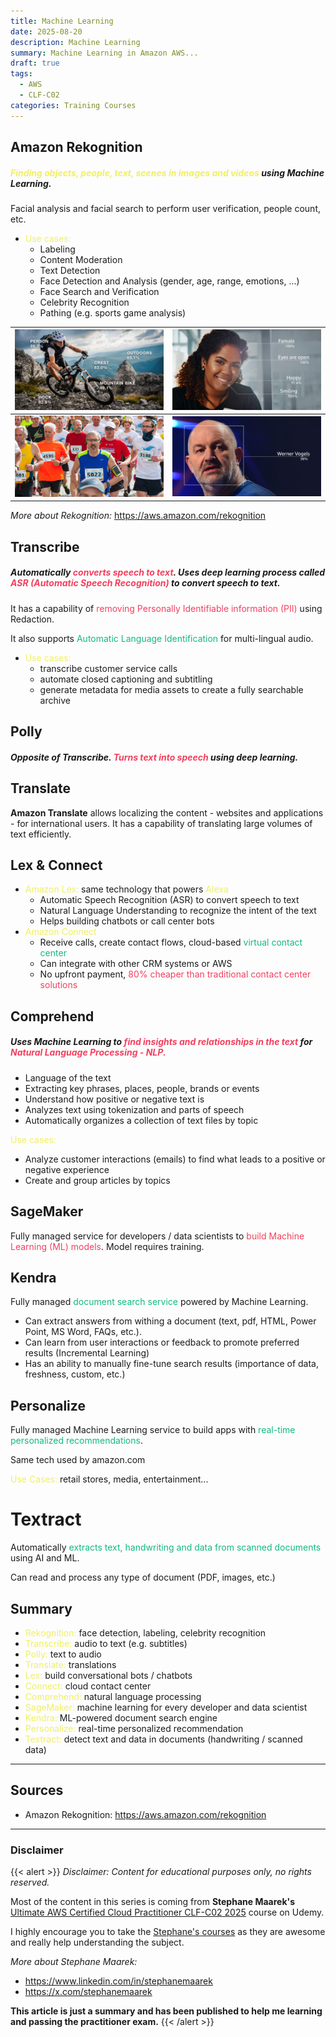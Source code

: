 ```yaml
---
title: Machine Learning
date: 2025-08-20
description: Machine Learning
summary: Machine Learning in Amazon AWS...
draft: true
tags:
  - AWS
  - CLF-C02
categories: Training Courses
---
```

## Amazon Rekognition

##### <font color=#f1ef63>Finding objects, people, text, scenes in images and videos</font> using Machine Learning.

Facial analysis and facial search to perform user verification, people count, etc.

- <font color=#f1ef63>Use cases:</font>
	- Labeling
	- Content Moderation
	- Text Detection
	- Face Detection and Analysis (gender, age, range, emotions, ...)
	- Face Search and Verification
	- Celebrity Recognition
	- Pathing (e.g. sports game analysis)

| ![](./assets/AWS_Rekognition1.png) | ![](./assets/AWS_Rekognition2.jpeg) |
| ---------------------------------- | ----------------------------------- |
| ![](./assets/AWS_Rekognition3.png) | ![](./assets/AWS_Rekognition4.jpeg) |
_More about Rekognition:_ https://aws.amazon.com/rekognition
## Transcribe

##### Automatically <font color=#f43f5e>converts speech to text</font>. Uses deep learning process called <font color=#f43f5e>ASR (Automatic Speech Recognition)</font> to convert speech to text.

It has a capability of <font color=#f43f5e>removing Personally Identifiable information (PII)</font> using Redaction.

It also supports <font color=#10b981>Automatic Language Identification</font> for multi-lingual audio.

- <font color=#f1ef63>Use cases:</font>
	- transcribe customer service calls
	- automate closed captioning and subtitling
	- generate metadata for media assets to create a fully searchable archive
## Polly

##### Opposite of Transcribe. <font color=#f43f5e>Turns text into speech</font> using deep learning.
## Translate

**Amazon Translate** allows localizing the content - websites and applications - for international users. It has a capability of translating large volumes of text efficiently.
## Lex & Connect

- <font color=#f1ef63>Amazon Lex:</font> same technology that powers <font color=#f1ef63>Alexa</font>
	- Automatic Speech Recognition (ASR) to convert speech to text
	- Natural Language Understanding to recognize the intent of the text
	- Helps building chatbots or call center bots
- <font color=#f1ef63>Amazon Connect</font>
	- Receive calls, create contact flows, cloud-based <font color=#10b981>virtual contact center</font>
	- Can integrate with other CRM systems or AWS
	- No upfront payment, <font color=#f43f5e>80% cheaper than traditional contact center solutions</font>
## Comprehend

##### Uses Machine Learning to <font color=#f43f5e>find insights and relationships in the text</font> for <font color=#f43f5e>Natural Language Processing - NLP.</font>

- Language of the text
- Extracting key phrases, places, people, brands or events
- Understand how positive or negative text is
- Analyzes text using tokenization and parts of speech
- Automatically organizes a collection of text files by topic

<font color=#f1ef63>Use cases:</font>

- Analyze customer interactions (emails) to find what leads to a positive or negative experience
- Create and group articles by topics
## SageMaker

Fully managed service for developers / data scientists to <font color=#f43f5e>build Machine Learning (ML) models</font>. Model requires training.
## Kendra

Fully managed <font color=#10b981>document search service</font> powered by Machine Learning.

- Can extract answers from withing a document (text, pdf, HTML, Power Point, MS Word, FAQs, etc.).
- Can learn from user interactions or feedback to promote preferred results (Incremental Learning)
- Has an ability to manually fine-tune search results (importance of data, freshness, custom, etc.)
## Personalize

Fully managed Machine Learning service to build apps with <font color=#10b981>real-time personalized recommendations</font>.

Same tech used by amazon.com

<font color=#f1ef63>Use Cases:</font> retail stores, media, entertainment...
# Textract

Automatically <font color=#10b981>extracts text, handwriting and data from scanned documents</font> using AI and ML.

Can read and process any type of document (PDF, images, etc.)
## Summary

- <font color=#f1ef63>Rekognition:</font> face detection, labeling, celebrity recognition
- <font color=#f1ef63>Transcribe:</font> audio to text (e.g. subtitles)
- <font color=#f1ef63>Polly:</font> text to audio
- <font color=#f1ef63>Translate:</font> translations
- <font color=#f1ef63>Lex:</font> build conversational bots / chatbots
- <font color=#f1ef63>Connect:</font> cloud contact center
- <font color=#f1ef63>Comprehend:</font> natural language processing
- <font color=#f1ef63>SageMaker:</font> machine learning for every developer and data scientist
- <font color=#f1ef63>Kendra:</font> ML-powered document search engine
- <font color=#f1ef63>Personalize:</font> real-time personalized recommendation
- <font color=#f1ef63>Textract:</font> detect text and data in documents (handwriting / scanned data)

---
## Sources

- Amazon Rekognition: https://aws.amazon.com/rekognition

---
### Disclaimer

{{< alert >}}
_Disclaimer: Content for educational purposes only, no rights reserved._

Most of the content in this series is coming from **Stephane Maarek's** [Ultimate AWS Certified Cloud Practitioner CLF-C02 2025](https://www.udemy.com/course/aws-certified-cloud-practitioner-new/) course on Udemy.

I highly encourage you to take the [Stephane's courses](https://www.udemy.com/user/stephane-maarek/) as they are awesome and really help understanding the subject.

_More about Stephane Maarek:_

- https://www.linkedin.com/in/stephanemaarek
- https://x.com/stephanemaarek

**This article is just a summary and has been published to help me learning and passing the practitioner exam.**
{{< /alert >}}
